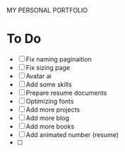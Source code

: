 MY PERSONAL PORTFOLIO

# To Do

- [ ] Fix naming paginaition
- [ ] Fix sizing page
- [ ] Avatar ai
- [ ] Add some skills
- [ ] Prepare resume documents
- [ ] Optimizing fonts
- [ ] Add more projects
- [ ] Add more blog
- [ ] Add more books
- [ ] Add animated number (resume)
- [ ] 